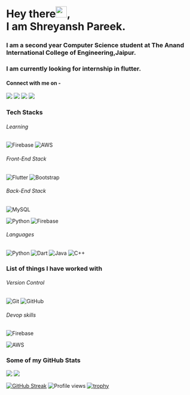 # Hey there<img src="https://raw.githubusercontent.com/arnoob16/arnoob16/master/wave.gif" width="30px">,<br>I am Shreyansh Pareek.

### I am a second year Computer Science student at The Anand International College of Engineering,Jaipur.

### I am currently looking for internship in flutter.

#### Connect with me on -

[<img src="https://img.shields.io/badge/twitter-%231DA1F2.svg?&style=for-the-badge&logo=twitter&logoColor=white" />](https://twitter.com/ShreyanshParee9)
[<img src="https://img.shields.io/badge/linkedin-%230077B5.svg?&style=for-the-badge&logo=linkedin&logoColor=white" />](https://www.linkedin.com/in/shreyansh-pareek-74b9a4192/)
[<img src = "https://img.shields.io/badge/instagram-%23E4405F.svg?&style=for-the-badge&logo=instagram&logoColor=white">](https://www.instagram.com/shreyansh.pareek_/)
[<img src ="https://img.shields.io/badge/Email-Here-%23E4405F.svg?&style=for-the-badge&logo=&logoColor=white%22">](mailto:shreyanshpareek3025@gmail.com)
### Tech Stacks

###### Learning
![Firebase](https://img.shields.io/badge/-Firebase-00599C?style=flat-square&logo=Firebase)
![AWS](https://img.shields.io/badge/-AWS-181717?style=flat-square&logo=amazon)

###### Front-End Stack
![Flutter](https://img.shields.io/badge/-Flutter-2AB7F6?style=flat-square&logo=Flutter)
![Bootstrap](https://img.shields.io/badge/-Bootstrap-563D7C?style=flat-square&logo=bootstrap)

###### Back-End Stack

![MySQL](https://img.shields.io/badge/-MySQL-black?style=flat-square&logo=mysql)

![Python](https://img.shields.io/badge/-Python-black?style=flat-square&logo=python)
![Firebase](https://img.shields.io/badge/-Firebase-00599C?style=flat-square&logo=Firebase)


###### Languages

![Python](https://img.shields.io/badge/-python-black?style=flat-square&logo=python)
![Dart](https://img.shields.io/badge/-Dart-2AB7F6?style=flat-square&logo=Dart)
![Java](https://img.shields.io/badge/-java-E34A86?style=flat-square&logo=java)
![C++](https://img.shields.io/badge/-C++-black?logo=C%2B%2B&logoColor=blue&style=flat-button)


### List of things I have worked with

###### Version Control

![Git](https://img.shields.io/badge/-Git-black?style=flat-square&logo=git)
![GitHub](https://img.shields.io/badge/-GitHub-181717?style=flat-square&logo=github)


###### Devop skills

![Firebase](https://img.shields.io/badge/-Firebase-00599C?style=flat-square&logo=Firebase)

![AWS](https://img.shields.io/badge/-AWS-181717?style=flat-square&logo=amazon)

### Some of my GitHub Stats

<p>
    <img src="https://github-readme-stats.vercel.app/api?username=shreyanshpareek&show_icons=true&line_height=40&count_private=true&theme=midnight-purple">
    <img src="https://github-readme-stats.vercel.app/api/top-langs/?username=shreyanshpareek&theme=midnight-purple">
</p>


[![GitHub Streak](https://github-readme-streak-stats.herokuapp.com/?user=shreyanshpareek&theme=dark)](https://git.io/streak-stats)
![Profile views](https://gpvc.arturio.dev/shreyanshpareek)
[![trophy](https://github-profile-trophy.vercel.app/?username=shreyanshpareek&theme=onedark)](https://github.com/shreyanshpareek/github-profile-trophy)

